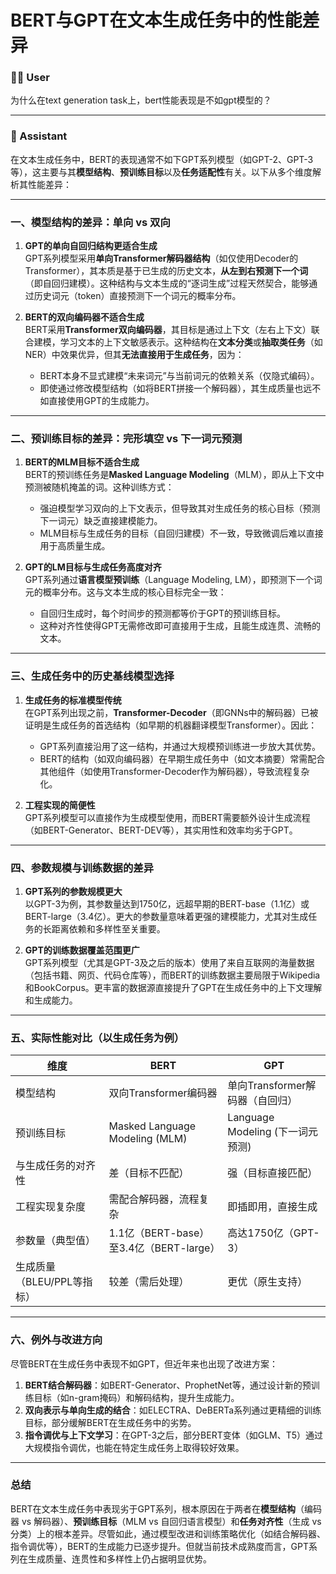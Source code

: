 # BERT与GPT在文本生成任务中的性能差异

### 🧑‍💻 User

为什么在text generation task上，bert性能表现是不如gpt模型的？

---

### 🤖 Assistant

在文本生成任务中，BERT的表现通常不如下GPT系列模型（如GPT-2、GPT-3等），这主要与其**模型结构**、**预训练目标**以及**任务适配性**有关。以下从多个维度解析其性能差异：

---

### 一、模型结构的差异：单向 vs 双向
1. **GPT的单向自回归结构更适合生成**  
   GPT系列模型采用**单向Transformer解码器结构**（如仅使用Decoder的Transformer），其本质是基于已生成的历史文本，**从左到右预测下一个词**（即自回归建模）。这种结构与文本生成的“逐词生成”过程天然契合，能够通过历史词元（token）直接预测下一个词元的概率分布。

2. **BERT的双向编码器不适合生成**  
   BERT采用**Transformer双向编码器**，其目标是通过上下文（左右上下文）联合建模，学习文本的上下文敏感表示。这种结构在**文本分类**或**抽取类任务**（如NER）中效果优异，但其**无法直接用于生成任务**，因为：
   - BERT本身不显式建模“未来词元”与当前词元的依赖关系（仅隐式编码）。
   - 即使通过修改模型结构（如将BERT拼接一个解码器），其生成质量也远不如直接使用GPT的生成能力。

---

### 二、预训练目标的差异：完形填空 vs 下一词元预测
1. **BERT的MLM目标不适合生成**  
   BERT的预训练任务是**Masked Language Modeling**（MLM），即从上下文中预测被随机掩盖的词。这种训练方式：
   - 强迫模型学习双向的上下文表示，但导致其对生成任务的核心目标（预测下一词元）缺乏直接建模能力。
   - MLM目标与生成任务的目标（自回归建模）不一致，导致微调后难以直接用于高质量生成。

2. **GPT的LM目标与生成任务高度对齐**  
   GPT系列通过**语言模型预训练**（Language Modeling, LM），即预测下一个词元的概率分布。这与文本生成的核心目标完全一致：
   - 自回归生成时，每个时间步的预测都等价于GPT的预训练目标。
   - 这种对齐性使得GPT无需修改即可直接用于生成，且能生成连贯、流畅的文本。

---

### 三、生成任务中的历史基线模型选择
1. **生成任务的标准模型传统**  
   在GPT系列出现之前，**Transformer-Decoder**（即GNNs中的解码器）已被证明是生成任务的首选结构（如早期的机器翻译模型Transformer）。因此：
   - GPT系列直接沿用了这一结构，并通过大规模预训练进一步放大其优势。
   - BERT的结构（如双向编码器）在早期生成任务中（如文本摘要）常需配合其他组件（如使用Transformer-Decoder作为解码器），导致流程复杂化。

2. **工程实现的简便性**  
   GPT系列模型可以直接作为生成模型使用，而BERT需要额外设计生成流程（如BERT-Generator、BERT-DEV等），其实用性和效率均劣于GPT。

---

### 四、参数规模与训练数据的差异
1. **GPT系列的参数规模更大**  
   以GPT-3为例，其参数量达到1750亿，远超早期的BERT-base（1.1亿）或BERT-large（3.4亿）。更大的参数量意味着更强的建模能力，尤其对生成任务的长距离依赖和多样性至关重要。

2. **GPT的训练数据覆盖范围更广**  
   GPT系列模型（尤其是GPT-3及之后的版本）使用了来自互联网的海量数据（包括书籍、网页、代码仓库等），而BERT的训练数据主要局限于Wikipedia和BookCorpus。更丰富的数据源直接提升了GPT在生成任务中的上下文理解和生成能力。

---

### 五、实际性能对比（以生成任务为例）
| **维度**               | **BERT**                                  | **GPT**                                  |
|------------------------|------------------------------------------|------------------------------------------|
| 模型结构               | 双向Transformer编码器                    | 单向Transformer解码器（自回归）          |
| 预训练目标             | Masked Language Modeling (MLM)           | Language Modeling (下一词元预测)         |
| 与生成任务的对齐性     | 差（目标不匹配）                         | 强（目标直接匹配）                       |
| 工程实现复杂度         | 需配合解码器，流程复杂                   | 即插即用，直接生成                         |
| 参数量（典型值）       | 1.1亿（BERT-base）至3.4亿（BERT-large）  | 高达1750亿（GPT-3）                      |
| 生成质量（BLEU/PPL等指标） | 较差（需后处理）                         | 更优（原生支持）                         |

---

### 六、例外与改进方向
尽管BERT在生成任务中表现不如GPT，但近年来也出现了改进方案：
1. **BERT结合解码器**：如BERT-Generator、ProphetNet等，通过设计新的预训练目标（如n-gram掩码）和解码结构，提升生成能力。
2. **双向表示与单向生成的结合**：如ELECTRA、DeBERTa系列通过更精细的训练目标，部分缓解BERT在生成任务中的劣势。
3. **指令调优与上下文学习**：在GPT-3之后，部分BERT变体（如GLM、T5）通过大规模指令调优，也能在特定生成任务上取得较好效果。

---

### 总结
BERT在文本生成任务中表现劣于GPT系列，根本原因在于两者在**模型结构**（编码器 vs 解码器）、**预训练目标**（MLM vs 自回归语言模型）和**任务对齐性**（生成 vs 分类）上的根本差异。尽管如此，通过模型改进和训练策略优化（如结合解码器、指令调优等），BERT的生成能力已逐步提升。但就当前技术成熟度而言，GPT系列在生成质量、连贯性和多样性上仍占据明显优势。